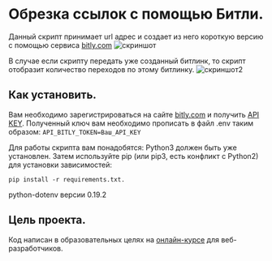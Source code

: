 # Обрезка ссылок с помощью Битли.
Данный скрипт принимает url адрес и создает из него короткую 
версию с помощью сервиса [bitly.com](https://bitly.com/)
![скриншот](https://user-images.githubusercontent.com/89253911/146079224-e2a4b5fc-d843-4417-93f5-d62bd6c164f2.png)

В случае если скрипту передать уже созданный битлинк, 
то скрипт отобразит количество переходов по этому битлинку.
![скриншот2](https://user-images.githubusercontent.com/89253911/146079241-3449c167-a920-4f4a-b1ed-f3d449cdfee0.png)

## Как установить.
Вам необходимо зарегистрироваться на сайте [bitly.com](https://bitly.com/) и получить [API KEY](https://bitly.com/a/sign_in?rd=/settings/api/).
Полученный ключ вам необходимо прописать в файл .env таким образом:
`API_BITLY_TOKEN=Ваш_API_KEY`

Для работы скрипта вам понадобятся:
Python3 должен быть уже установлен. Затем используйте pip 
(или pip3, есть конфликт с Python2) для установки зависимостей:
```
pip install -r requirements.txt.
```
python-dotenv версии 0.19.2


## Цель проекта.
Код написан в образовательных целях на [онлайн-курсе](bit.ly/3GQtQA3) для веб-разработчиков.
